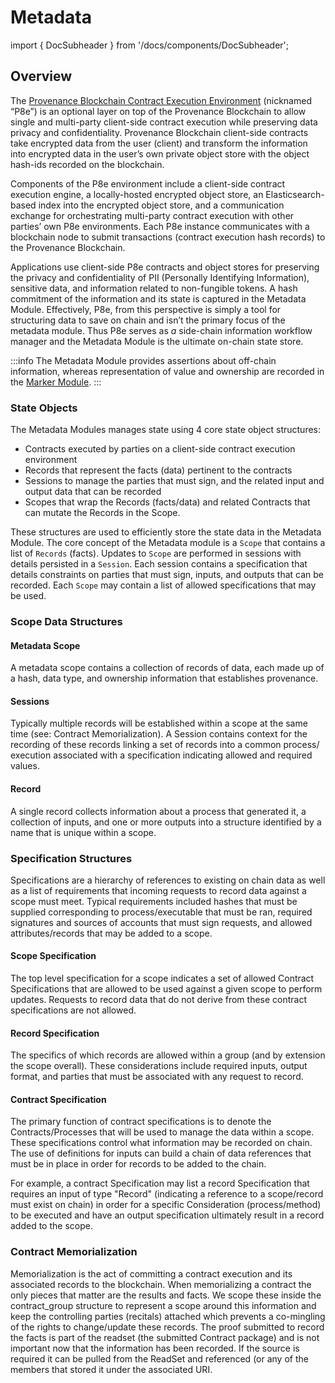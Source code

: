 # Metadata

import { DocSubheader } from '/docs/components/DocSubheader';

<DocSubheader text="The Metadata module provides an on-chain storage and assertion facility for side-chained data including assets-of-value and NFTs." />

## Overview

The [Provenance Blockchain Contract Execution Environment](../p8e/overview/) \(nicknamed “P8e”\) is an optional layer on top of the Provenance Blockchain to allow single and multi-party client-side contract execution while preserving data privacy and confidentiality. Provenance Blockchain client-side contracts take encrypted data from the user \(client\) and transform the information into encrypted data in the user’s own private object store with the object hash-ids recorded on the blockchain.

Components of the P8e environment include a client-side contract execution engine, a locally-hosted encrypted object store, an Elasticsearch-based index into the encrypted object store, and a communication exchange for orchestrating multi-party contract execution with other parties’ own P8e environments. Each P8e instance communicates with a blockchain node to submit transactions \(contract execution hash records\) to the Provenance Blockchain.

Applications use client-side P8e contracts and object stores for preserving the privacy and confidentiality of PII \(Personally Identifying Information\), sensitive data, and information related to non-fungible tokens. A hash commitment of the information and its state is captured in the Metadata Module. Effectively, P8e, from this perspective is simply a tool for structuring data to save on chain and isn’t the primary focus of the metadata module. Thus P8e serves as _a_ side-chain information workflow manager and the Metadata Module is the ultimate on-chain state store.

:::info
The Metadata Module provides assertions about off-chain information, whereas representation of value and ownership are recorded in the [Marker Module](marker-module.md).
:::

### State Objects

The Metadata Modules manages state using 4 core state object structures:

- Contracts executed by parties on a client-side contract execution environment
- Records that represent the facts \(data\) pertinent to the contracts
- Sessions to manage the parties that must sign, and the related input and output data that can be recorded
- Scopes that wrap the Records \(facts/data\) and related Contracts that can mutate the Records in the Scope.

These structures are used to efficiently store the state data in the Metadata Module. The core concept of the Metadata module is a `Scope` that contains a list of `Records` \(facts\). Updates to `Scope` are performed in sessions with details persisted in a `Session`. Each session contains a specification that details constraints on parties that must sign, inputs, and outputs that can be recorded. Each `Scope` may contain a list of allowed specifications that may be used.

### Scope Data Structures

#### Metadata Scope

A metadata scope contains a collection of records of data, each made up of a hash, data type, and ownership information that establishes provenance.

#### Sessions

Typically multiple records will be established within a scope at the same time \(see: Contract Memorialization\). A Session contains context for the recording of these records linking a set of records into a common process/ execution associated with a specification indicating allowed and required values.

#### Record

A single record collects information about a process that generated it, a collection of inputs, and one or more outputs into a structure identified by a name that is unique within a scope.

### Specification Structures

Specifications are a hierarchy of references to existing on chain data as well as a list of requirements that incoming requests to record data against a scope must meet. Typical requirements included hashes that must be supplied corresponding to process/executable that must be ran, required signatures and sources of accounts that must sign requests, and allowed attributes/records that may be added to a scope.

#### Scope Specification

The top level specification for a scope indicates a set of allowed Contract Specifications that are allowed to be used against a given scope to perform updates. Requests to record data that do not derive from these contract specifications are not allowed.

#### Record Specification

The specifics of which records are allowed within a group \(and by extension the scope overall\). These considerations include required inputs, output format, and parties that must be associated with any request to record.

#### Contract Specification

The primary function of contract specifications is to denote the Contracts/Processes that will be used to manage the data within a scope. These specifications control what information may be recorded on chain. The use of definitions for inputs can build a chain of data references that must be in place in order for records to be added to the chain.

For example, a contract Specification may list a record Specification that requires an input of type "Record" \(indicating a reference to a scope/record must exist on chain\) in order for a specific Consideration \(process/method\) to be executed and have an output specification ultimately result in a record added to the scope.

### Contract Memorialization

Memorialization is the act of committing a contract execution and its associated records to the blockchain. When memorializing a contract the only pieces that matter are the results and facts. We scope these inside the contract_group structure to represent a scope around this information and keep the controlling parties \(recitals\) attached which prevents a co-mingling of the rights to change/update these records. The proof submitted to record the facts is part of the readset \(the submitted Contract package\) and is not important now that the information has been recorded. If the source is required it can be pulled from the ReadSet and referenced \(or any of the members that stored it under the associated URI.
